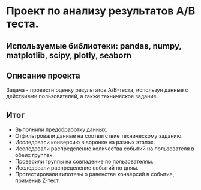 # Проект по анализу результатов A/B теста.
## Используемые библиотеки: pandas, numpy, matplotlib, scipy, plotly, seaborn
## Описание проекта
Задача - провести оценку результатов A/B-теста, используя данные с действиями пользователей, а также техническое задание.
## Итог
- Выполнили предобработку данных.
- Отфильтровали данные на соответствие техническому заданию.
- Исследовали конверсию в воронке на разных этапах.
- Исследовали распределение количества событий на пользователя в обеих группах.
- Проверили группы на совпадение по пользователям.
- Исследовали распределение событий по дням.
- Протестировали гипотезы о равенстве конверсий в событие, применив Z-тест.